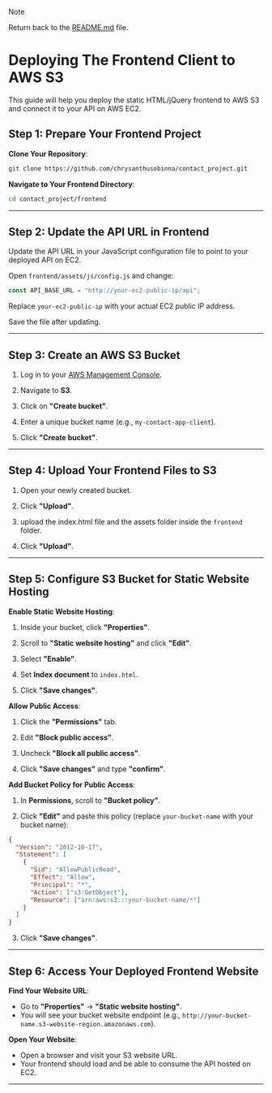 > [!NOTE]  
> Return back to the [README.md](README.md) file.

# Deploying The Frontend Client to AWS S3

This guide will help you deploy the static HTML/jQuery frontend to AWS S3 and connect it to your API on AWS EC2.

## Step 1: Prepare Your Frontend Project

**Clone Your Repository**:

```bash
git clone https://github.com/chrysanthusobinna/contact_project.git
```

**Navigate to Your Frontend Directory**:

```bash
cd contact_project/frontend
```

---

## Step 2: Update the API URL in Frontend

Update the API URL in your JavaScript configuration file to point to your deployed API on EC2.

Open `frontend/assets/js/config.js` and change:

```javascript
const API_BASE_URL = "http://your-ec2-public-ip/api";
```

Replace `your-ec2-public-ip` with your actual EC2 public IP address.

Save the file after updating.

---

## Step 3: Create an AWS S3 Bucket

1. Log in to your [AWS Management Console](https://aws.amazon.com/console/).

2. Navigate to **S3**.

3. Click on **"Create bucket"**.

4. Enter a unique bucket name (e.g., `my-contact-app-client`).

5. Click **"Create bucket"**.

---

## Step 4: Upload Your Frontend Files to S3

1. Open your newly created bucket.

2. Click **"Upload"**.

3. upload the index.html file and the assets folder inside the `frontend` folder.

4. Click **"Upload"**.

---

## Step 5: Configure S3 Bucket for Static Website Hosting

**Enable Static Website Hosting**:

1. Inside your bucket, click **"Properties"**.

2. Scroll to **"Static website hosting"** and click **"Edit"**.

3. Select **"Enable"**.

4. Set **Index document** to `index.html`.

5. Click **"Save changes"**.

**Allow Public Access**:

1. Click the **"Permissions"** tab.

2. Edit **"Block public access"**.

3. Uncheck **"Block all public access"**.

4. Click **"Save changes"** and type **"confirm"**.

**Add Bucket Policy for Public Access**:

1. In **Permissions**, scroll to **"Bucket policy"**.

2. Click **"Edit"** and paste this policy (replace `your-bucket-name` with your bucket name):

```json
{
  "Version": "2012-10-17",
  "Statement": [
    {
      "Sid": "AllowPublicRead",
      "Effect": "Allow",
      "Principal": "*",
      "Action": ["s3:GetObject"],
      "Resource": ["arn:aws:s3:::your-bucket-name/*"]
    }
  ]
}
```

3. Click **"Save changes"**.

---

## Step 6: Access Your Deployed Frontend Website

**Find Your Website URL**:

- Go to **"Properties"** → **"Static website hosting"**.
- You will see your bucket website endpoint (e.g., `http://your-bucket-name.s3-website-region.amazonaws.com`).

**Open Your Website**:

- Open a browser and visit your S3 website URL.
- Your frontend should load and be able to consume the API hosted on EC2.

---
 